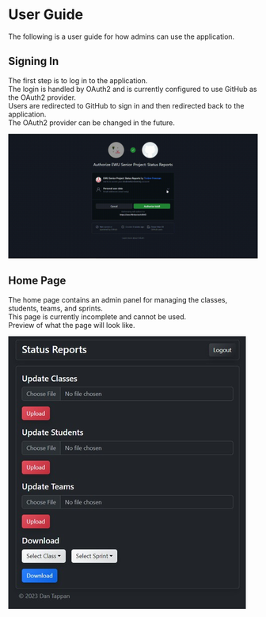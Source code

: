 # User Guide

The following is a user guide for how admins can use the application.

## Signing In

The first step is to log in to the application.  
The login is handled by OAuth2 and is currently configured to use GitHub as the OAuth2 provider.  
Users are redirected to GitHub to sign in and then redirected back to the application.  
The OAuth2 provider can be changed in the future.  

![Gif of signing in with GitHub](./assets/sign_in.gif)

## Home Page

The home page contains an admin panel for managing the classes, students, teams, and sprints.  
This page is currently incomplete and cannot be used.  
Preview of what the page will look like.

![Picture of the landing page showcasing the admin panel](./assets/admin_panel.jpg)